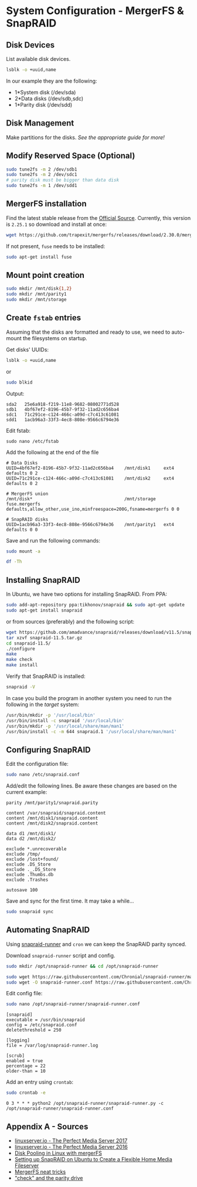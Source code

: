 # System Configuration - MergerFS & SnapRAID

## Disk Devices
List available disk devices.
```bash
lsblk -o +uuid,name
```
In our example they are the following:
- 1\*System disk (/dev/sda)
- 2\*Data disks (/dev/sdb,sdc)
- 1\*Parity disk (/dev/sdd)

## Disk Management
Make partitions for the disks.
_See the appropriate guide for more!_

## Modify Reserved Space (Optional)
```bash
sudo tune2fs -m 2 /dev/sdb1
sudo tune2fs -m 2 /dev/sdc1
# parity disk must be bigger than data disk
sudo tune2fs -m 1 /dev/sdd1
```

##  MergerFS installation
Find the latest stable release from the [Official Source](https://github.com/trapexit/mergerfs/releases). 
Currently, this version is `2.25.1` so download and install at once:
```bash
wget https://github.com/trapexit/mergerfs/releases/download/2.30.0/mergerfs_2.30.0.ubuntu-focal_amd64.deb && sudo dpkg -i mergerfs*.deb
```
If not present, `fuse` needs to be installed:
```bash
sudo apt-get install fuse
```

## Mount point creation
```bash
sudo mkdir /mnt/disk{1,2}
sudo mkdir /mnt/parity1
sudo mkdir /mnt/storage
```

## Create `fstab` entries
Assuming that the disks are formatted and ready to use, we need to auto-mount the filesystems  on startup.

Get disks' UUIDs:
```bash
lsblk -o +uuid,name
```
or
```bash
sudo blkid
```
Output:
```
sda2   25e6a918-f219-11e8-9682-08002771d528
sdb1   4bf67ef2-8196-45b7-9f32-11ad2c656ba4
sdc1   71c291ce-c124-466c-a09d-c7c413c61081
sdd1   1acb96a3-33f3-4ec8-808e-9566c6794e36
```
Edit fstab:
```
sudo nano /etc/fstab
```
Add the following at the end of the file
```
# Data Disks
UUID=4bf67ef2-8196-45b7-9f32-11ad2c656ba4    /mnt/disk1     ext4  defaults 0 2
UUID=71c291ce-c124-466c-a09d-c7c413c61081    /mnt/disk2     ext4  defaults 0 2

# MergerFS union
/mnt/disk*                                   /mnt/storage   fuse.mergerfs defaults,allow_other,use_ino,minfreespace=200G,fsname=mergerfs 0 0

# SnapRAID disks
UUID=1acb96a3-33f3-4ec8-808e-9566c6794e36    /mnt/parity1   ext4  defaults 0 0
```
Save and run the following commands:
```bash
sudo mount -a
```
```bash
df -Th
```

## Installing SnapRAID
In Ubuntu, we have two options for installing SnapRAID.
From PPA:
```bash
sudo add-apt-repository ppa:tikhonov/snapraid && sudo apt-get update
sudo apt-get install snapraid
```
or from sources (preferably) and the following script:
```bash
wget https://github.com/amadvance/snapraid/releases/download/v11.5/snapraid-11.5.tar.gz
tar xzvf snapraid-11.5.tar.gz
cd snapraid-11.5/
./configure
make
make check
make install
```
Verify that SnapRAID is installed:
```bash
snapraid -V
```
In case you build the program in another system you need to run the following in the _target_ system:
```bash
/usr/bin/mkdir -p '/usr/local/bin'
/usr/bin/install -c snapraid '/usr/local/bin'
/usr/bin/mkdir -p '/usr/local/share/man/man1'
/usr/bin/install -c -m 644 snapraid.1 '/usr/local/share/man/man1'
```

## Configuring SnapRAID
Edit the configuration file:
```bash
sudo nano /etc/snapraid.conf
```
Add/edit the following lines. Be aware these changes are based on the current example:
```
parity /mnt/parity1/snapraid.parity

content /var/snapraid/snapraid.content
content /mnt/disk1/snapraid.content
content /mnt/disk2/snapraid.content

data d1 /mnt/disk1/
data d2 /mnt/disk2/

exclude *.unrecoverable
exclude /tmp/
exclude /lost+found/
exclude .DS_Store
exclude ._.DS_Store
exclude .Thumbs.db
exclude .Trashes

autosave 100
```
Save and sync for the first time. It may take a while...
```bash
sudo snapraid sync
```

## Automating SnapRAID

Using [snapraid-runner](https://github.com/Chronial/snapraid-runner) and `cron` we can keep the SnapRAID parity synced.

Download `snapraid-runner` script and config.
```bash
sudo mkdir /opt/snapraid-runner && cd /opt/snapraid-runner

sudo wget https://raw.githubusercontent.com/Chronial/snapraid-runner/master/snapraid-runner.py
sudo wget -O snapraid-runner.conf https://raw.githubusercontent.com/Chronial/snapraid-runner/master/snapraid-runner.conf.example
```
Edit config file:
```bash
sudo nano /opt/snapraid-runner/snapraid-runner.conf
```
```
[snapraid]
executable = /usr/bin/snapraid
config = /etc/snapraid.conf
deletethreshold = 250

[logging]
file = /var/log/snapraid-runner.log

[scrub]
enabled = true
percentage = 22
older-than = 10
```
Add an entry using `crontab`:
```bash
sudo crontab -e
```
```
0 3 * * * python2 /opt/snapraid-runner/snapraid-runner.py -c /opt/snapraid-runner/snapraid-runner.conf
```

## Appendix A - Sources
- [linuxserver.io - The Perfect Media Server 2017](https://blog.linuxserver.io/2017/06/24/the-perfect-media-server-2017/)
- [linuxserver.io - The Perfect Media Server 2016](https://blog.linuxserver.io/2016/02/02/the-perfect-media-server-2016/)
- [Disk Pooling in Linux with mergerFS](https://www.teknophiles.com/2018/02/19/disk-pooling-in-linux-with-mergerfs/)
- [Setting up SnapRAID on Ubuntu to Create a Flexible Home Media Fileserver](https://zackreed.me/setting-up-snapraid-on-ubuntu/)
- [MergerFS neat tricks](https://zackreed.me/mergerfs-neat-tricks/)
- ["check" and the parity drive](https://sourceforge.net/p/snapraid/discussion/1677233/thread/6e990e7a/)
